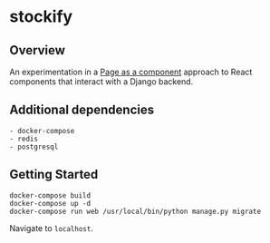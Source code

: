 # stockify

## Overview

An experimentation in a [Page as a component](https://hackernoon.com/reconciling-djangos-mvc-templates-with-react-components-3aa986cf510a)
approach to React components that interact with a Django backend.

## Additional dependencies
```
- docker-compose
- redis
- postgresql
```

## Getting Started
```
docker-compose build
docker-compose up -d
docker-compose run web /usr/local/bin/python manage.py migrate
```

Navigate to `localhost`.
